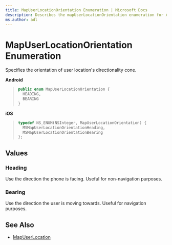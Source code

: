 ```yaml
---
title: MapUserLocationOrientation Enumeration | Microsoft Docs
description: Describes the mapUserLocationOrientation enumeration for Android and iOS and provides the enumeration's Heading and Bearing values.
ms.author: adl
---
```


# MapUserLocationOrientation Enumeration

Specifies the orientation of user location's directionality cone.

**Android**

>```java
> public enum MapUserLocationOrientation {
>   HEADING,
>   BEARING
> }
>```

**iOS**

>```objectivec
> typedef NS_ENUM(NSInteger, MapUserLocationOrientation) {
>   MSMapUserLocationOrientationHeading,
>   MSMapUserLocationOrientationBearing
> };
>```

## Values

### Heading

Use the direction the phone is facing. Useful for non-navigation purposes.

### Bearing

Use the direction the user is moving towards. Useful for navigation purposes.

## See Also

* [MapUserLocation](mapuserlocation-class.md)
